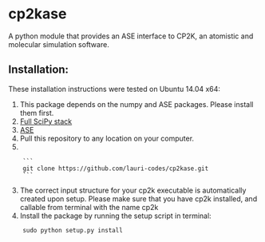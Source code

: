 cp2kase
==================

A python module that provides an ASE interface to CP2K, an atomistic and molecular simulation software.

Installation:
------------------

These installation instructions were tested on Ubuntu 14.04 x64:

1. This package depends on the numpy and ASE packages. Please install them first.
  1. [Full SciPy stack](http://www.scipy.org/install.html)
  2. [ASE](https://wiki.fysik.dtu.dk/ase/)
2. Pull this repository to any location on your computer.
  1.

        ```
        git clone https://github.com/lauri-codes/cp2kase.git
        ```

3. The correct input structure for your cp2k executable is automatically created upon setup. Please make sure that you have cp2k installed, and callable from terminal with the name cp2k
4. Install the package by running the setup script in terminal:
```
    sudo python setup.py install
```
